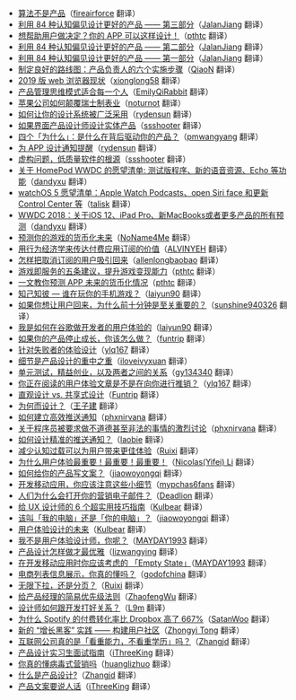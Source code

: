 * [算法不是产品](https://juejin.im/post/5e398e806fb9a07cb52bb462)（[fireairforce](https://github.com/fireairforce) 翻译）
* [利用 84 种认知偏见设计更好的产品 —— 第三部分](https://juejin.im/post/5d568c9ce51d453bc64801cd)（[JalanJiang](https://github.com/JalanJiang) 翻译）
* [想帮助用户做决定？你的 APP 可以这样设计！](https://juejin.im/post/5a7194986fb9a01c9f5bbbb2)（[pthtc](https://github.com/pthtc) 翻译）
* [利用 84 种认知偏见设计更好的产品 —— 第二部分](https://juejin.im/post/5d37e1816fb9a07ee1696a4e)（[JalanJiang](https://github.com/JalanJiang) 翻译）
* [利用 84 种认知偏见设计更好的产品 —— 第一部分](https://juejin.im/post/5d2acf995188254c1915bd12)（[JalanJiang](https://github.com/JalanJiang) 翻译）
* [制定良好的路线图：产品负责人的六个实施步骤](https://juejin.im/post/5cb299436fb9a068744e70a7)（[QiaoN](https://github.com/QiaoN) 翻译）
* [2019 版 web 浏览器现状](https://juejin.im/post/5c89e69a51882536fe67b5b4)（[xionglong58](https://github.com/xionglong58) 翻译）
* [产品管理思维模式适合每一个人](https://juejin.im/post/5c2c266ae51d4511fb7db0c7)（[EmilyQiRabbit](https://github.com/EmilyQiRabbit) 翻译）
* [苹果公司如何颠覆瑞士制表业](https://juejin.im/post/5bdc1f3c6fb9a049a9792211)（[noturnot](https://github.com/noturnot) 翻译）
* [如何让你的设计系统被广泛采用](https://juejin.im/post/5bb6118af265da0af609c581)（[rydensun](https://github.com/rydensun) 翻译）
* [如果界面产品设计师设计实体产品](https://juejin.im/post/5baf9697e51d456f087ba2a8)（[ssshooter](https://github.com/ssshooter) 翻译）
* [四个「为什么」：是什么在背后驱动你的产品？](https://juejin.im/post/5bac279cf265da0adc18d31a)（[pmwangyang](https://github.com/pmwangyang) 翻译）
* [为 APP 设计通知提醒](https://juejin.im/post/5ba31ee3e51d450e4115500b)（[rydensun](https://github.com/rydensun) 翻译）
* [虚构问题，低质量软件的根源](https://juejin.im/post/5b65122be51d4517c564d54f)（[ssshooter](https://github.com/ssshooter) 翻译）
* [关于 HomePod WWDC 的愿望清单: 测试版程序、新的语音资源、Echo 等功能](https://juejin.im/post/5b14ff08f265da6e1a602e26)（[dandyxu](https://github.com/dandyxu) 翻译）
* [watchOS 5 愿望清单：Apple Watch Podcasts、open Siri face 和更新 Control Center 等](https://juejin.im/post/5b15045bf265da6e6039372b)（[talisk](https://github.com/talisk) 翻译）
* [WWDC 2018：关于iOS 12、iPad Pro、新MacBooks或者更多产品的所有预测](https://juejin.im/post/5b056d485188256710601ecc)（[dandyxu](https://github.com/dandyxu) 翻译）
* [预测你的游戏的货币化未来](https://juejin.im/post/5ad1d3b6f265da238f12fafa)（[NoName4Me](https://github.com/NoName4Me) 翻译）
* [用行为经济学来传达付费应用订阅的价值](https://juejin.im/post/5ad3ffd0f265da23906c785f)（[ALVINYEH](https://github.com/ALVINYEH) 翻译）
* [怎样把取消订阅的用户吸引回来](https://juejin.im/post/5acc1538518825651d07fdd1)（[allenlongbaobao](https://github.com/allenlongbaobao) 翻译）
* [游戏即服务的五条建议，提升游戏变现能力](https://juejin.im/post/5aa88773f265da23a228cc49)（[pthtc](https://github.com/pthtc) 翻译）
* [一文教你预测 APP 未来的货币化情况](https://juejin.im/post/5a7a94d36fb9a0634d2793c6)（[pthtc](https://github.com/pthtc) 翻译）
* [知己知彼 — 谁在玩你的手机游戏？](https://juejin.im/post/5a960dfcf265da4e853d876b)（[laiyun90](https://github.com/laiyun90) 翻译）
* [如果你想让用户回来，为什么前十分钟是至关重要的？](https://juejin.im/entry/5a7fe27f5188257a6854ce6a)（[sunshine940326](https://github.com/sunshine940326) 翻译）
* [我是如何在谷歌做开发者的用户体验的](https://juejin.im/post/59a785d46fb9a02493222d77?utm_source=gold-miner&utm_medium=readme&utm_campaign=github)（[laiyun90](https://github.com/laiyun90) 翻译）
* [如果你的产品停止成长，你该怎么做？](https://juejin.im/post/5985935c518825261a2d222f?utm_source=gold-miner&utm_medium=readme&utm_campaign=github)（[funtrip](https://github.com/funtrip) 翻译）
* [针对失败者的体验设计](https://juejin.im/post/59013f6eda2f60005de40516/?utm_source=gold-miner&utm_medium=readme&utm_campaign=github)（[ylq167](https://github.com/ylq167) 翻译）
* [细节是产品设计的重中之重](https://juejin.im/post/58ed96aaa22b9d00634732e9/?utm_source=gold-miner&utm_medium=readme&utm_campaign=github)（[iloveivyxuan](https://github.com/iloveivyxuan) 翻译）
* [单元测试，精益创业，以及两者之间的关系](https://juejin.im/post/58d90a3b44d90400694505c4/?utm_source=gold-miner&utm_medium=readme&utm_campaign=github)（[gy134340](http://gy134340.com/) 翻译）
* [你正在阅读的用户体验文章是不是在向你进行推销？](https://juejin.im/post/58d4c501a22b9d00645544d9/?utm_source=gold-miner&utm_medium=readme&utm_campaign=github)（[ylq167](https://github.com/ylq167) 翻译）
* [直观设计 vs. 共享式设计](https://gold.xitu.io/entry/5862650a128fe1006d04d398/?utm_source=gold-miner&utm_medium=readme&utm_campaign=github)（[Funtrip](https://www.behance.net/Funtrip) 翻译）
* [为何而设计？](https://gold.xitu.io/entry/5857969761ff4b00686ad66b/?utm_source=gold-miner&utm_medium=readme&utm_campaign=github)（[王子建](https://github.com/Romeo0906) 翻译）
* [如何建立高效推送通知](https://gold.xitu.io/entry/5856427d61ff4b0063badca2?utm_source=gold-miner&utm_medium=readme&utm_campaign=github)（[phxnirvana](https://github.com/phxnirvana) 翻译）
* [关于程序员被要求做不道德甚至非法的事情的激烈讨论](https://gold.xitu.io/entry/584c122c61ff4b006cc6df53?utm_source=gold-miner&utm_medium=readme&utm_campaign=github)（[phxnirvana](https://github.com/phxnirvana) 翻译）
* [如何设计精准的推送通知？](http://gold.xitu.io/entry/58199acca22b9d0067a34821?utm_source=gold-miner&utm_medium=readme&utm_campaign=github)（[laobie](https://github.com/laobie) 翻译）
* [减少认知过载可以为用户带来更佳体验](http://gold.xitu.io/entry/58007345816dfa0056e8ff5c?utm_source=gold-miner&utm_medium=readme&utm_campaign=github)（[Ruixi](https://github.com/Ruixi) 翻译）
* [为什么用户体验最重要！最重要！最重要！](http://gold.xitu.io/entry/57e388ef5bbb50005d3c97d9?utm_source=gold-miner&utm_medium=readme&utm_campaign=github)（[Nicolas(Yifei) Li](https://github.com/yifili09) 翻译）
* [如何给你的产品写文案？](http://gold.xitu.io/entry/57d3a12067f3560057d58eba?utm_source=gold-miner&utm_medium=readme&utm_campaign=github)（[jiaowoyongqi](https://github.com/jiaowoyongqi) 翻译）
* [开发移动应用，你应该注意这些小细节](http://gold.xitu.io/entry/57d2d60667f3560057d0cd85?utm_source=gold-miner&utm_medium=readme&utm_campaign=github)（[mypchas6fans](https://github.com/mypchas6fans) 翻译）
* [人们为什么会打开你的营销电子邮件？](http://gold.xitu.io/entry/57d170f82e958a00544ebf7c?utm_source=gold-miner&utm_medium=readme&utm_campaign=github)（[Deadlion](https://github.com/Deadlion) 翻译）
* [给 UX 设计师的 6 个超实用技巧指南](http://gold.xitu.io/entry/57c6e4bb128fe1005fe80c95?utm_source=gold-miner&utm_medium=readme&utm_campaign=github)（[Kulbear](https://github.com/Kulbear) 翻译）
* [该叫「我的电脑」还是「你的电脑」？](http://gold.xitu.io/entry/57bbc0212e958a00694055a9?utm_source=gold-miner&utm_medium=readme&utm_campaign=github)（[jiaowoyongqi](https://github.com/jiaowoyongqi) 翻译）
* [用户体验设计的未来](http://gold.xitu.io/entry/57b875ae79bc44005b9c53d5?utm_source=gold-miner&utm_medium=readme&utm_campaign=github)（[Kulbear](https://github.com/Kulbear) 翻译）
* [我不是用户体验设计师，你呢？](http://gold.xitu.io/entry/57b680250a2b58005c8217f7?utm_source=gold-miner&utm_medium=readme&utm_campaign=github)（[MAYDAY1993](https://github.com/MAYDAY1993) 翻译）
* [产品设计怎样做才最优雅](http://gold.xitu.io/entry/57b14ce45bbb500062d9a51f?utm_source=gold-miner&utm_medium=readme&utm_campaign=github)（[lizwangying](https://github.com/lizwangying) 翻译）
* [在开发移动应用时你应该考虑的 「Empty State」](http://gold.xitu.io/entry/579f19956be3ff0065f59a90?utm_source=gold-miner&utm_medium=readme&utm_campaign=github)（[MAYDAY1993](https://github.com/MAYDAY1993) 翻译）
* [电商列表信息展示，你真的懂吗？](http://gold.xitu.io/entry/575cd2f31532bc00608d241c?utm_source=gold-miner&utm_medium=readme&utm_campaign=github)（[godofchina](https://github.com/godofchina) 翻译）
* [无限下拉，还是分页？](http://gold.xitu.io/entry/573e978171cfe448aa9dd03db?utm_source=gold-miner&utm_medium=readme&utm_campaign=github)（[Ruixi](https://github.com/Ruixi) 翻译）
* [给产品经理的简易优先级法则](http://gold.xitu.io/entry/572ad1cc1532bc0065d5e36b?utm_source=gold-miner&utm_medium=readme&utm_campaign=github)（[ZhaofengWu](https://github.com/ZhaofengWu) 翻译）
* [设计师如何跟开发打好关系？](http://gold.xitu.io/entry/57286f4f2e958a00657d2450?utm_source=gold-miner&utm_medium=readme&utm_campaign=github)（[L9m](https://github.com/L9m) 翻译）
* [为什么 Spotify 的付费转化率比 Dropbox 高了 667%](http://gold.xitu.io/entry/57232041f38c8400599ef706?utm_source=gold-miner&utm_medium=readme&utm_campaign=github)（[SatanWoo](https://github.com/SatanWoo) 翻译）
* [新的 “增长黑客” 实践 —— 构建用户社区](http://gold.xitu.io/entry/5721e80cf38c84005992097e?utm_source=gold-miner&utm_medium=readme&utm_campaign=github)（[Zhongyi Tong](https://github.com/geeeeeeeeek) 翻译）
* [互联网公司真的是「看重能力，不看重学历」吗？](http://gold.xitu.io/entry/571d8e4c8ac24700646f30ae?utm_source=gold-miner&utm_medium=readme&utm_campaign=github)（[Zhangjd](https://github.com/zhangjd) 翻译）
* [产品设计实习生面试指南](http://gold.xitu.io/entry/5715b102c4c971005bdc93e9?utm_source=gold-miner&utm_medium=readme&utm_campaign=github)（[iThreeKing](https://github.com/iThreeKing) 翻译）
* [你真的懂病毒式营销吗](http://gold.xitu.io/entry/5715d39cdf0eea005c930d80?utm_source=gold-miner&utm_medium=readme&utm_campaign=github)（[huanglizhuo](https://github.com/huanglizhuo) 翻译）
* [什么是产品设计?](http://gold.xitu.io/entry/570b6a6a75c4cd3c3b917bd0?utm_source=gold-miner&utm_medium=readme&utm_campaign=github)（[Zhangjd](https://github.com/zhangjd) 翻译）
* [产品文案要说人话](http://gold.xitu.io/entry/56ee4903c4c971005182e017?utm_source=gold-miner&utm_medium=readme&utm_campaign=github)（[iThreeKing](https://github.com/iThreeKing) 翻译）
